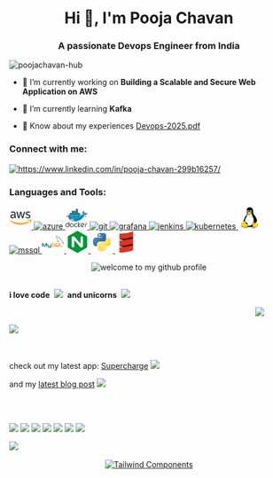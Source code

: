 <h1 align="center">Hi 👋, I'm Pooja Chavan</h1>
<h3 align="center">A passionate Devops Engineer from India</h3>

<p align="left"> <img src="https://komarev.com/ghpvc/?username=poojachavan-hub&label=Profile%20views&color=0e75b6&style=flat" alt="poojachavan-hub" /> </p>

- 🔭 I’m currently working on **Building a Scalable and Secure Web Application on AWS**

- 🌱 I’m currently learning **Kafka**

- 📄 Know about my experiences [Devops-2025.pdf](Devops-2025.pdf)

<h3 align="left">Connect with me:</h3>
<p align="left">
<a href="https://linkedin.com/in/https://www.linkedin.com/in/pooja-chavan-299b16257/" target="blank"><img align="center" src="https://raw.githubusercontent.com/rahuldkjain/github-profile-readme-generator/master/src/images/icons/Social/linked-in-alt.svg" alt="https://www.linkedin.com/in/pooja-chavan-299b16257/" height="30" width="40" /></a>
</p>

<h3 align="left">Languages and Tools:</h3>
<p align="left"> <a href="https://aws.amazon.com" target="_blank" rel="noreferrer"> <img src="https://raw.githubusercontent.com/devicons/devicon/master/icons/amazonwebservices/amazonwebservices-original-wordmark.svg" alt="aws" width="40" height="40"/> </a> <a href="https://azure.microsoft.com/en-in/" target="_blank" rel="noreferrer"> <img src="https://www.vectorlogo.zone/logos/microsoft_azure/microsoft_azure-icon.svg" alt="azure" width="40" height="40"/> </a> <a href="https://www.docker.com/" target="_blank" rel="noreferrer"> <img src="https://raw.githubusercontent.com/devicons/devicon/master/icons/docker/docker-original-wordmark.svg" alt="docker" width="40" height="40"/> </a> <a href="https://git-scm.com/" target="_blank" rel="noreferrer"> <img src="https://www.vectorlogo.zone/logos/git-scm/git-scm-icon.svg" alt="git" width="40" height="40"/> </a> <a href="https://grafana.com" target="_blank" rel="noreferrer"> <img src="https://www.vectorlogo.zone/logos/grafana/grafana-icon.svg" alt="grafana" width="40" height="40"/> </a> <a href="https://www.jenkins.io" target="_blank" rel="noreferrer"> <img src="https://www.vectorlogo.zone/logos/jenkins/jenkins-icon.svg" alt="jenkins" width="40" height="40"/> </a> <a href="https://kubernetes.io" target="_blank" rel="noreferrer"> <img src="https://www.vectorlogo.zone/logos/kubernetes/kubernetes-icon.svg" alt="kubernetes" width="40" height="40"/> </a> <a href="https://www.linux.org/" target="_blank" rel="noreferrer"> <img src="https://raw.githubusercontent.com/devicons/devicon/master/icons/linux/linux-original.svg" alt="linux" width="40" height="40"/> </a> <a href="https://www.microsoft.com/en-us/sql-server" target="_blank" rel="noreferrer"> <img src="https://www.svgrepo.com/show/303229/microsoft-sql-server-logo.svg" alt="mssql" width="40" height="40"/> </a> <a href="https://www.mysql.com/" target="_blank" rel="noreferrer"> <img src="https://raw.githubusercontent.com/devicons/devicon/master/icons/mysql/mysql-original-wordmark.svg" alt="mysql" width="40" height="40"/> </a> <a href="https://www.nginx.com" target="_blank" rel="noreferrer"> <img src="https://raw.githubusercontent.com/devicons/devicon/master/icons/nginx/nginx-original.svg" alt="nginx" width="40" height="40"/> </a> <a href="https://www.python.org" target="_blank" rel="noreferrer"> <img src="https://raw.githubusercontent.com/devicons/devicon/master/icons/python/python-original.svg" alt="python" width="40" height="40"/> </a> <a href="https://www.scala-lang.org" target="_blank" rel="noreferrer"> <img src="https://raw.githubusercontent.com/devicons/devicon/master/icons/scala/scala-original.svg" alt="scala" width="40" height="40"/> </a> </p>

<div align="center">
	<img src="welcome-header.gif" alt="welcome to my github profile">
	<br>
	<br>
</div>

**i love code**&nbsp;&nbsp;![](cat-typing.gif)&nbsp;&nbsp;**and unicorns**&nbsp;&nbsp;![](unicorn.gif)

<img src="party-furby.gif" align="right" width="60">

<br>

![](under-construction.gif)

<br>

check out my latest app: [Supercharge](https://sindresorhus.com/supercharge) ![](hot.gif)

and my [latest blog post](https://sindresorhus.com/blog) ![](hot.gif)

<br>
<br>

![](counter.gif) ![](badge1.gif) ![](badge2.gif) ![](badge3.png) ![](badge4.gif) ![](badge5.gif) ![](badge6.gif)

![](flames.gif)










<div align="center">

[![Tailwind Components][logo-url]][site-url]  

</div>


[logo-url]: https://github.com/user-attachments/assets/3e5bde5f-7cad-4a36-a5d8-cc40e9d67e5e
[site-url]: https://daisyui.com/





